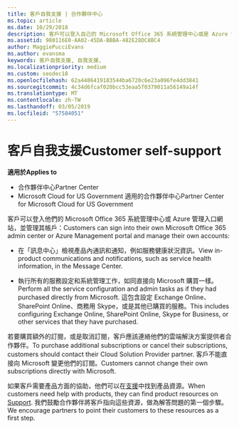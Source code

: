 ```yaml
---
title: 客戶自我支援 | 合作夥伴中心
ms.topic: article
ms.date: 10/29/2018
description: 客戶可以登入自己的 Microsoft Office 365 系統管理中心或是 Azure 管理入口網站，並管理他們自己的帳戶。 若要購買額外的訂閱，或是取消訂閱，客戶應該連絡他們的雲端解決方案提供者合作夥伴。
ms.assetid: 980116E0-AA02-45DA-BBBA-482E28DC8BC4
author: MaggiePucciEvans
ms.author: evansma
keywords: 客戶自我支援, 自我支援,
ms.localizationpriority: medium
ms.custom: seodec18
ms.openlocfilehash: 62a4486419183544ba6720c6e23a096fe4dd3841
ms.sourcegitcommit: 4c34d6fcaf020bcc53eaa5f0379011a56149a14f
ms.translationtype: MT
ms.contentlocale: zh-TW
ms.lasthandoff: 03/05/2019
ms.locfileid: "57584051"
---
```

# <a name="customer-self-support"></a><span data-ttu-id="3197d-105">客戶自我支援</span><span class="sxs-lookup"><span data-stu-id="3197d-105">Customer self-support</span></span>

<span data-ttu-id="3197d-106">**適用於**</span><span class="sxs-lookup"><span data-stu-id="3197d-106">**Applies to**</span></span>

-  <span data-ttu-id="3197d-107">合作夥伴中心</span><span class="sxs-lookup"><span data-stu-id="3197d-107">Partner Center</span></span>
-  <span data-ttu-id="3197d-108">Microsoft Cloud for US Government 適用的合作夥伴中心</span><span class="sxs-lookup"><span data-stu-id="3197d-108">Partner Center for Microsoft Cloud for US Government</span></span>


<span data-ttu-id="3197d-109">客戶可以登入他們的 Microsoft Office 365 系統管理中心或 Azure 管理入口網站，並管理其帳戶：</span><span class="sxs-lookup"><span data-stu-id="3197d-109">Customers can sign into their own Microsoft Office 365 admin center or Azure Management portal and manage their own accounts:</span></span>

-   <span data-ttu-id="3197d-110">在「訊息中心」檢視產品內通訊和通知，例如服務健康狀況資訊。</span><span class="sxs-lookup"><span data-stu-id="3197d-110">View in-product communications and notifications, such as service health information, in the Message Center.</span></span>

-   <span data-ttu-id="3197d-111">執行所有的服務設定和系統管理工作，如同直接向 Microsoft 購買一樣。</span><span class="sxs-lookup"><span data-stu-id="3197d-111">Perform all the service configuration and admin tasks as if they had purchased directly from Microsoft.</span></span> <span data-ttu-id="3197d-112">這包含設定 Exchange Online、SharePoint Online、商務用 Skype，或是其他已購買的服務。</span><span class="sxs-lookup"><span data-stu-id="3197d-112">This includes configuring Exchange Online, SharePoint Online, Skype for Business, or other services that they have purchased.</span></span>

<span data-ttu-id="3197d-113">若要購買額外的訂閱，或是取消訂閱，客戶應該連絡他們的雲端解決方案提供者合作夥伴。</span><span class="sxs-lookup"><span data-stu-id="3197d-113">To purchase additional subscriptions or cancel their subscriptions, customers should contact their Cloud Solution Provider partner.</span></span> <span data-ttu-id="3197d-114">客戶不能直接向 Microsoft 變更他們的訂閱。</span><span class="sxs-lookup"><span data-stu-id="3197d-114">Customers cannot change their own subscriptions directly with Microsoft.</span></span>

<span data-ttu-id="3197d-115">如果客戶需要產品方面的協助，他們可以在[支援](https://partnercenter.microsoft.com/partner/support)中找到產品資源。</span><span class="sxs-lookup"><span data-stu-id="3197d-115">When customers need help with products, they can find product resources on [Support](https://partnercenter.microsoft.com/partner/support).</span></span> <span data-ttu-id="3197d-116">我們鼓勵合作夥伴將客戶指向這些資源，做為解答問題的第一個步驟。</span><span class="sxs-lookup"><span data-stu-id="3197d-116">We encourage partners to point their customers to these resources as a first step.</span></span>

 

 



